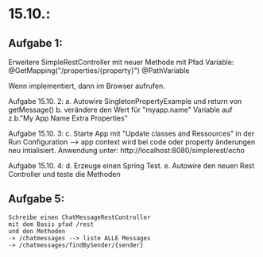 
# 15.10.: 
## Aufgabe 1:
  Erweitere SimpleRestController 
  mit neuer Methode mit Pfad Variable: 
    @GetMapping("/properties/{property}")
    @PathVariable
 
  Wenn implementiert, dann im Browser aufrufen.
  
Aufgabe 15.10. 2:
    a. Autowire SingletonPropertyExample und return von getMessage()
    b. verändere den Wert für "myapp.name" Variable
       auf z.b."My App Name Extra Properties"     

Aufgabe 15.10. 3:
    c. Starte App mit "Update classes and Ressources" in der Run Configuration
       --> app context wird bei code oder property änderungen neu intialisiert.
    Anwendung unter: http://localhost:8080/simplerest/echo
    
Aufgabe 15.10. 4:
    d. Erzeuge einen Spring Test.
    e. Autowire den neuen Rest Controller und teste die Methoden
    
## Aufgabe 5:
    Schreibe einen ChatMessageRestController
    mit dem Basis pfad /rest
    und den Methoden
    -> /chatmessages --> liste ALLE Messages
    -> /chatmessages/findBySender/{sender}
         



